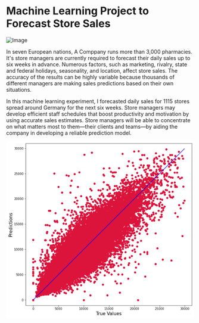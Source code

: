# Machine Learning Project to Forecast Store Sales

![Image](https://images.unsplash.com/photo-1540200049848-d9813ea0e120?ixlib=rb-1.2.1&ixid=MnwxMjA3fDB8MHxwaG90by1wYWdlfHx8fGVufDB8fHx8&auto=format&fit=crop&w=1470&q=80)


In seven European nations, A Comppany runs more than 3,000 pharmacies. It's store managers are currently required to forecast their daily sales up to six weeks in advance. Numerous factors, such as marketing, rivalry, state and federal holidays, seasonality, and location, affect store sales. The accuracy of the results can be highly variable because thousands of different managers are making sales predictions based on their own situations.

In this machine learning experiment, I forecasted daily sales for 1115 stores spread around Germany for the next six weeks. Store managers may develop efficient staff schedules that boost productivity and motivation by using accurate sales estimates. Store managers will be able to concentrate on what matters most to them—their clients and teams—by aiding the company in developing a reliable prediction model.


![Screenshot](https://github.com/Actionary5/Rossmann_Store_Sales/blob/master/download.png)
